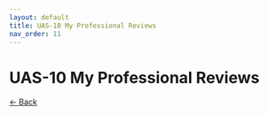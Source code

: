 ```yaml
---
layout: default
title: UAS-10 My Professional Reviews
nav_order: 11
---
```


# UAS-10 My Professional Reviews


<p align="left">
  <a href="9%20UAS-9%20My%20Knowledges.html">← Back</a>
</p>
